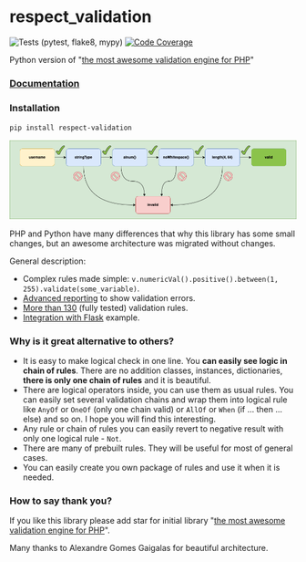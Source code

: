 # respect_validation
![Tests (pytest, flake8, mypy)](https://github.com/gurkin33/respect_validation/actions/workflows/tests.yml/badge.svg)
[![Code Coverage](https://img.shields.io/codecov/c/github/gurkin33/respect_validation?style=flat-square)](https://codecov.io/gh/Respect/Validation)

Python version of "[the most awesome validation engine for PHP](https://github.com/Respect/Validation)"

### [Documentation](https://gurkin33.github.io/respect_validation/)

### Installation

```bash
pip install respect-validation
```

<p align="center">
  <img src="docs/logo_schema_slim.png" />
</p>

PHP and Python have many differences that why this library has some small changes, but an awesome architecture was migrated without changes.

General description:

- Complex rules made simple: `v.numericVal().positive().between(1, 255).validate(some_variable)`.
- [Advanced reporting](https://gurkin33.github.io/respect_validation/feature-guide/#getting-all-messages-as-a-dict/) to show validation errors.
- [More than 130](https://gurkin33.github.io/respect_validation/list-of-rules/) (fully tested) validation rules.
- [Integration with Flask](https://gurkin33.github.io/respect_validation/flask%20integration/2_simple_flask/) example.

### Why is it great alternative to others?

- It is easy to make logical check in one line. You __can easily see logic
in chain of rules__. There are no addition classes, instances,
dictionaries, __there is only one chain of rules__ and it is
beautiful.
- There are logical operators inside, you can use them as usual rules.
You can easily set several validation chains and wrap them into
logical rule like `AnyOf` or `OneOf` (only one chain valid) or
`AllOf` or `When` (if ... then ... else) and so on. I hope you will
find this interesting.
- Any rule or chain of rules you can easily revert to negative result
with only one logical rule - `Not`.
- There are many of prebuilt rules. They will be useful for most of
general cases.
- You can easily create you own package of rules and use it when it is
needed.

### How to say thank you?

If you like this library please add star for initial library
"[the most awesome validation engine for PHP](https://github.com/Respect/Validation)".

Many thanks to Alexandre Gomes Gaigalas for beautiful architecture.
